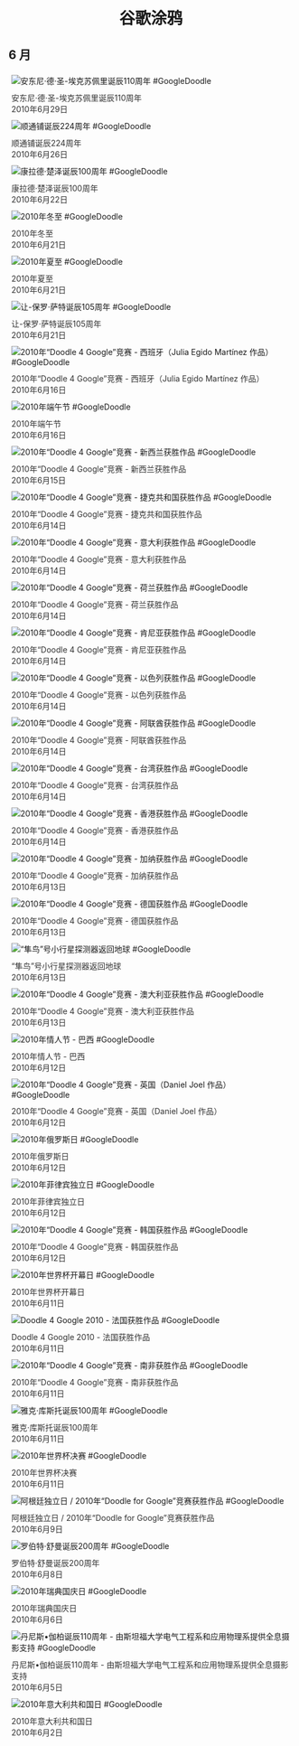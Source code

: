 
<h1 align="center"> 谷歌涂鸦 </h1>




## 6 月

<div class="image">


<img src="https:https://lh3.googleusercontent.com/lSrv3bypPf0arjdemv6JGmaaEFXs7aTbDniH0QRg82wCEsPY7sFwLj1I8fDwNjmupbxQ3Hdxz3FAxsDPgCW5TA0NDJWc75BHoO4lr8EN=s660" alt="安东尼·德·圣-埃克苏佩里诞辰110周年 #GoogleDoodle" style="margin: 5px"/>
<div class="info" style="font-size: 14px; color:#333333; margin:5px"><div class="title">安东尼·德·圣-埃克苏佩里诞辰110周年</div><div class="date">2010年6月29日</div></div>

<img src="https:https://lh3.googleusercontent.com/M0AmouPxHRUrlnv9VYRrMLrL_nAuOOdV1Ej8HqqEIHmkC2vMjHJwdimhptAET1jJ19hL7Vh8BssIh9D5db4O8ckzR7P1sqss9hm5sPPK9g=s660" alt="顺通铺诞辰224周年 #GoogleDoodle" style="margin: 5px"/>
<div class="info" style="font-size: 14px; color:#333333; margin:5px"><div class="title">顺通铺诞辰224周年</div><div class="date">2010年6月26日</div></div>

<img src="https://www.google.com/logos/2010/zuse10-hp.gif" alt="康拉德·楚泽诞辰100周年 #GoogleDoodle" style="margin: 5px"/>
<div class="info" style="font-size: 14px; color:#333333; margin:5px"><div class="title">康拉德·楚泽诞辰100周年</div><div class="date">2010年6月22日</div></div>

<img src="https:https://lh3.googleusercontent.com/lNz6C9rzBHBixlA4pTEkJS2N0tTcnI7MnPn9pa7BuUTpT1DoQFSbG2cinDmnDXOaqwpnoUGYbz-wmXoQvySLxXd8oTkJXwUIy49gpweR=s660" alt="2010年冬至 #GoogleDoodle" style="margin: 5px"/>
<div class="info" style="font-size: 14px; color:#333333; margin:5px"><div class="title">2010年冬至</div><div class="date">2010年6月21日</div></div>

<img src="https:https://lh3.googleusercontent.com/xmI0I_-MQdDPHsh3VLaB1hQJ7XmHqVq0Gbci4hDhW-XheiKaCinvIRHjUxFV1TzsCccXol8xGocU24x5MeTIEGY0Ix0SP3f1IrEx3jc=s660" alt="2010年夏至 #GoogleDoodle" style="margin: 5px"/>
<div class="info" style="font-size: 14px; color:#333333; margin:5px"><div class="title">2010年夏至</div><div class="date">2010年6月21日</div></div>

<img src="https://www.google.com/logos/2010/sartre10-hp.png" alt="让-保罗·萨特诞辰105周年 #GoogleDoodle" style="margin: 5px"/>
<div class="info" style="font-size: 14px; color:#333333; margin:5px"><div class="title">让-保罗·萨特诞辰105周年</div><div class="date">2010年6月21日</div></div>

<img src="https://www.google.com/logos/2010/d4g_worldcup10_es-hp.jpg" alt="2010年“Doodle 4 Google”竞赛 - 西班牙（Julia Egido Martínez 作品） #GoogleDoodle" style="margin: 5px"/>
<div class="info" style="font-size: 14px; color:#333333; margin:5px"><div class="title">2010年“Doodle 4 Google”竞赛 - 西班牙（Julia Egido Martínez 作品）</div><div class="date">2010年6月16日</div></div>

<img src="https://www.google.com/logos/2010/dragonboat2010-hp.jpg" alt="2010年端午节 #GoogleDoodle" style="margin: 5px"/>
<div class="info" style="font-size: 14px; color:#333333; margin:5px"><div class="title">2010年端午节</div><div class="date">2010年6月16日</div></div>

<img src="https://www.google.com/logos/2010/d4g_worldcup10_nz-hp.jpg" alt="2010年“Doodle 4 Google”竞赛 - 新西兰获胜作品 #GoogleDoodle" style="margin: 5px"/>
<div class="info" style="font-size: 14px; color:#333333; margin:5px"><div class="title">2010年“Doodle 4 Google”竞赛 - 新西兰获胜作品</div><div class="date">2010年6月15日</div></div>

<img src="https://www.google.com/logos/2010/d4g_worldcup10_cz-hp.jpg" alt="2010年“Doodle 4 Google”竞赛 - 捷克共和国获胜作品 #GoogleDoodle" style="margin: 5px"/>
<div class="info" style="font-size: 14px; color:#333333; margin:5px"><div class="title">2010年“Doodle 4 Google”竞赛 - 捷克共和国获胜作品</div><div class="date">2010年6月14日</div></div>

<img src="https://www.google.com/logos/2010/d4g_worldcup10_it-hp.jpg" alt="2010年“Doodle 4 Google”竞赛 - 意大利获胜作品 #GoogleDoodle" style="margin: 5px"/>
<div class="info" style="font-size: 14px; color:#333333; margin:5px"><div class="title">2010年“Doodle 4 Google”竞赛 - 意大利获胜作品</div><div class="date">2010年6月14日</div></div>

<img src="https://www.google.com/logos/2010/d4g_worldcup10_nl-hp.jpg" alt="2010年“Doodle 4 Google”竞赛 - 荷兰获胜作品 #GoogleDoodle" style="margin: 5px"/>
<div class="info" style="font-size: 14px; color:#333333; margin:5px"><div class="title">2010年“Doodle 4 Google”竞赛 - 荷兰获胜作品</div><div class="date">2010年6月14日</div></div>

<img src="https://www.google.com/logos/2010/d4g_worldcup10_ke-hp.jpg" alt="2010年“Doodle 4 Google”竞赛 - 肯尼亚获胜作品 #GoogleDoodle" style="margin: 5px"/>
<div class="info" style="font-size: 14px; color:#333333; margin:5px"><div class="title">2010年“Doodle 4 Google”竞赛 - 肯尼亚获胜作品</div><div class="date">2010年6月14日</div></div>

<img src="https://www.google.com/logos/2010/d4g_worldcup10_il-hp.jpg" alt="2010年“Doodle 4 Google”竞赛 - 以色列获胜作品 #GoogleDoodle" style="margin: 5px"/>
<div class="info" style="font-size: 14px; color:#333333; margin:5px"><div class="title">2010年“Doodle 4 Google”竞赛 - 以色列获胜作品</div><div class="date">2010年6月14日</div></div>

<img src="https://www.google.com/logos/2010/d4g_worldcup10_uae-hp.jpg" alt="2010年“Doodle 4 Google”竞赛 - 阿联酋获胜作品 #GoogleDoodle" style="margin: 5px"/>
<div class="info" style="font-size: 14px; color:#333333; margin:5px"><div class="title">2010年“Doodle 4 Google”竞赛 - 阿联酋获胜作品</div><div class="date">2010年6月14日</div></div>

<img src="https://www.google.com/logos/2010/d4g_worldcup10_tw-hp.jpg" alt="2010年“Doodle 4 Google”竞赛 - 台湾获胜作品 #GoogleDoodle" style="margin: 5px"/>
<div class="info" style="font-size: 14px; color:#333333; margin:5px"><div class="title">2010年“Doodle 4 Google”竞赛 - 台湾获胜作品</div><div class="date">2010年6月14日</div></div>

<img src="https://www.google.com/logos/2010/d4g_worldcup10_hk-hp.jpg" alt="2010年“Doodle 4 Google”竞赛 - 香港获胜作品 #GoogleDoodle" style="margin: 5px"/>
<div class="info" style="font-size: 14px; color:#333333; margin:5px"><div class="title">2010年“Doodle 4 Google”竞赛 - 香港获胜作品</div><div class="date">2010年6月14日</div></div>

<img src="https://www.google.com/logos/2010/d4g_worldcup10_gh-hp.jpg" alt="2010年“Doodle 4 Google”竞赛 - 加纳获胜作品 #GoogleDoodle" style="margin: 5px"/>
<div class="info" style="font-size: 14px; color:#333333; margin:5px"><div class="title">2010年“Doodle 4 Google”竞赛 - 加纳获胜作品</div><div class="date">2010年6月13日</div></div>

<img src="https://www.google.com/logos/2010/d4g_worldcup10_de-hp.jpg" alt="2010年“Doodle 4 Google”竞赛 - 德国获胜作品 #GoogleDoodle" style="margin: 5px"/>
<div class="info" style="font-size: 14px; color:#333333; margin:5px"><div class="title">2010年“Doodle 4 Google”竞赛 - 德国获胜作品</div><div class="date">2010年6月13日</div></div>

<img src="https:https://lh3.googleusercontent.com/RYsCWXFglF8vP4f7hUatAp6G70KCdSLGY75IUQHmyY_xtkXgB-KGJlpHCDvv3F9tnMihiARLK0Ei339x6hlVTXptPxFxJC2sr6Fy2dCz=s660" alt="“隼鸟”号小行星探测器返回地球 #GoogleDoodle" style="margin: 5px"/>
<div class="info" style="font-size: 14px; color:#333333; margin:5px"><div class="title">“隼鸟”号小行星探测器返回地球</div><div class="date">2010年6月13日</div></div>

<img src="https://www.google.com/logos/2010/d4g_worldcup10_au-hp.jpg" alt="2010年“Doodle 4 Google”竞赛 - 澳大利亚获胜作品 #GoogleDoodle" style="margin: 5px"/>
<div class="info" style="font-size: 14px; color:#333333; margin:5px"><div class="title">2010年“Doodle 4 Google”竞赛 - 澳大利亚获胜作品</div><div class="date">2010年6月13日</div></div>

<img src="https:https://lh3.googleusercontent.com/qAsRUV2YhL3503Z0lP2hChkWMDuXhmKZVDK6EXrQ9r3fiTlkLrxQqH57rU2U4k5ffqHUiFv2fUDmdrHYSfbyxSR83NxweeY1gwpciiEN0Q=s660" alt="2010年情人节 - 巴西 #GoogleDoodle" style="margin: 5px"/>
<div class="info" style="font-size: 14px; color:#333333; margin:5px"><div class="title">2010年情人节 - 巴西</div><div class="date">2010年6月12日</div></div>

<img src="https://www.google.com/logos/2010/d4g_worldcup10_uk-hp.jpg" alt="2010年“Doodle 4 Google”竞赛 - 英国（Daniel Joel 作品） #GoogleDoodle" style="margin: 5px"/>
<div class="info" style="font-size: 14px; color:#333333; margin:5px"><div class="title">2010年“Doodle 4 Google”竞赛 - 英国（Daniel Joel 作品）</div><div class="date">2010年6月12日</div></div>

<img src="https:https://lh3.googleusercontent.com/UaPqXzUqmqE4oRb4777doXgGuozgN7PlYXLTa3jh890zwcppu0GIvIm1hOX9j5V8SSBIeYXhxhnfWFXgeP4wk29XsRnwJkSp7wn8VJby=s660" alt="2010年俄罗斯日 #GoogleDoodle" style="margin: 5px"/>
<div class="info" style="font-size: 14px; color:#333333; margin:5px"><div class="title">2010年俄罗斯日</div><div class="date">2010年6月12日</div></div>

<img src="https:https://lh3.googleusercontent.com/GmPUWNw00gPfTcZR1XsKMNh5Fm54MNUYsK631PNh4aXPgeZKLDTC5ycz3F5Vtyn657oB5j14N1fl919B0AkB-ScPkKOBgkvLX8wlXOtqgA=s660" alt="2010年菲律宾独立日 #GoogleDoodle" style="margin: 5px"/>
<div class="info" style="font-size: 14px; color:#333333; margin:5px"><div class="title">2010年菲律宾独立日</div><div class="date">2010年6月12日</div></div>

<img src="https://www.google.com/logos/2010/d4g_worldcup10_ko-hp.jpg" alt="2010年“Doodle 4 Google”竞赛 - 韩国获胜作品 #GoogleDoodle" style="margin: 5px"/>
<div class="info" style="font-size: 14px; color:#333333; margin:5px"><div class="title">2010年“Doodle 4 Google”竞赛 - 韩国获胜作品</div><div class="date">2010年6月12日</div></div>

<img src="https:https://lh3.googleusercontent.com/pJPxFFbNGVnBKu6-q-WGjg0RTf2INyjIdzbpvWcNiZPBX6PLgKnqQE5d1cC9ze-3uRXNZwdzdIrYptnYdrijyUxverzteH6I5fImEkVe=s660" alt="2010年世界杯开幕日 #GoogleDoodle" style="margin: 5px"/>
<div class="info" style="font-size: 14px; color:#333333; margin:5px"><div class="title">2010年世界杯开幕日</div><div class="date">2010年6月11日</div></div>

<img src="https://www.google.com/logos/2010/d4g_worldcup10_fr-hp.jpg" alt="Doodle 4 Google 2010 - 法国获胜作品 #GoogleDoodle" style="margin: 5px"/>
<div class="info" style="font-size: 14px; color:#333333; margin:5px"><div class="title">Doodle 4 Google 2010 - 法国获胜作品</div><div class="date">2010年6月11日</div></div>

<img src="https://www.google.com/logos/2010/d4g_worldcup10_za-hp.jpg" alt="2010年“Doodle 4 Google”竞赛 - 南非获胜作品 #GoogleDoodle" style="margin: 5px"/>
<div class="info" style="font-size: 14px; color:#333333; margin:5px"><div class="title">2010年“Doodle 4 Google”竞赛 - 南非获胜作品</div><div class="date">2010年6月11日</div></div>

<img src="https:https://lh3.googleusercontent.com/Em_HhGtOiruqoPXLdmZJJuz5-P7TGduGOPmIMHOr1QcDAVVGvLF5UfVKU-RYzSdLOnuxl-DF8euhZyR3pR3UX3rWnGz2-ia594wO-ypZ9w=s660" alt="雅克·库斯托诞辰100周年 #GoogleDoodle" style="margin: 5px"/>
<div class="info" style="font-size: 14px; color:#333333; margin:5px"><div class="title">雅克·库斯托诞辰100周年</div><div class="date">2010年6月11日</div></div>

<img src="https:https://lh3.googleusercontent.com/mESRkiEt_uX6ep_zjgmMPpr5BfxkBpAlM70fYksPguQ6fp6bD2Cy7dU33Yr8igL2kijt1LX05rjG2sNeAcZBAapd497lqzsKH3WUXz-WJA=s660" alt="2010年世界杯决赛 #GoogleDoodle" style="margin: 5px"/>
<div class="info" style="font-size: 14px; color:#333333; margin:5px"><div class="title">2010年世界杯决赛</div><div class="date">2010年6月11日</div></div>

<img src="https://www.google.com/logos/2010/d4g_argentina10-hp.gif" alt="阿根廷独立日 / 2010年“Doodle for Google”竞赛获胜作品 #GoogleDoodle" style="margin: 5px"/>
<div class="info" style="font-size: 14px; color:#333333; margin:5px"><div class="title">阿根廷独立日 / 2010年“Doodle for Google”竞赛获胜作品</div><div class="date">2010年6月9日</div></div>

<img src="https:https://lh3.googleusercontent.com/oHJ9h1f0RV0q4VguEzCD8EeE0sD_l6ViE1Ynicalzbf5GW2jhFQLJH2w4eI6UAn1rFGzMfFIQo6jXY9Ksx_BzA-IRzI3VdM_qr78dzhw=s660" alt="罗伯特·舒曼诞辰200周年 #GoogleDoodle" style="margin: 5px"/>
<div class="info" style="font-size: 14px; color:#333333; margin:5px"><div class="title">罗伯特·舒曼诞辰200周年</div><div class="date">2010年6月8日</div></div>

<img src="https:https://lh3.googleusercontent.com/K-zT0QWN3caHsng8rH4dYCz1-roAjPGVfxAF7OsIug5CGxlPW8C-_HOotFoyveRQvljJjmqebr4XlS3lXFLcKVMilstDHNNmcx0QPXKK=s660" alt="2010年瑞典国庆日 #GoogleDoodle" style="margin: 5px"/>
<div class="info" style="font-size: 14px; color:#333333; margin:5px"><div class="title">2010年瑞典国庆日</div><div class="date">2010年6月6日</div></div>

<img src="https:https://lh3.googleusercontent.com/TI-x2awxtF8E66W8G9G2etqJI-Sh0i3VR_FKNUfCITonT687HKtUCsDoMMRC_siP3Eah9F6STTh0Hamn_ncYUBj9_na0q70GdUlf9bA=s660" alt="丹尼斯•伽柏诞辰110周年 - 由斯坦福大学电气工程系和应用物理系提供全息摄影支持 #GoogleDoodle" style="margin: 5px"/>
<div class="info" style="font-size: 14px; color:#333333; margin:5px"><div class="title">丹尼斯•伽柏诞辰110周年 - 由斯坦福大学电气工程系和应用物理系提供全息摄影支持</div><div class="date">2010年6月5日</div></div>

<img src="https:https://lh3.googleusercontent.com/GdYAotgX9qrd2YQ06br2aYhxXCmZILTyW-XdRM7RavFqZiCoBXXzBZDPiAgXjtiY0qOESNEwWkQ9ej8K0IjubCYkopQDcy8AI4wMxPk=s660" alt="2010年意大利共和国日 #GoogleDoodle" style="margin: 5px"/>
<div class="info" style="font-size: 14px; color:#333333; margin:5px"><div class="title">2010年意大利共和国日</div><div class="date">2010年6月2日</div></div>

</div>








